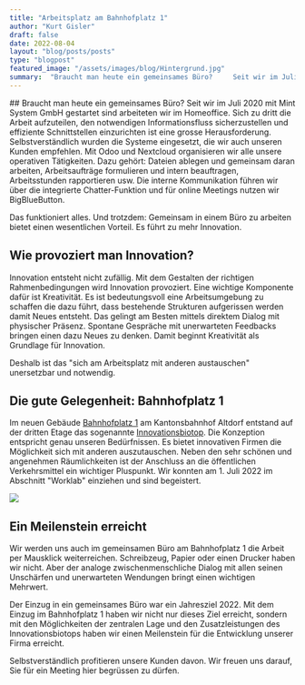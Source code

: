 ```yaml
---
title: "Arbeitsplatz am Bahnhofplatz 1"
author: "Kurt Gisler"
draft: false
date: 2022-08-04
layout: "blog/posts/posts"
type: "blogpost"
featured_image: "/assets/images/blog/Hintergrund.jpg"
summary:  "Braucht man heute ein gemeinsames Büro?     Seit wir im Juli 2020 mit Mint System GmbH gestartet sind arbeiteten wir im Homeoffice. Sich zu dritt die Arbeit aufzuteilen, den notwendigen Informationsfl..."
---
```

## Braucht man heute ein gemeinsames Büro?
Seit wir im Juli 2020 mit Mint System GmbH gestartet sind arbeiteten wir im Homeoffice. Sich zu dritt die Arbeit aufzuteilen, den notwendigen Informationsfluss sicherzustellen und effiziente Schnittstellen einzurichten ist eine grosse Herausforderung. Selbstverständlich wurden die Systeme eingesetzt, die wir auch unseren Kunden empfehlen. Mit Odoo und Nextcloud organisieren wir alle unsere operativen Tätigkeiten. Dazu gehört: Dateien ablegen und gemeinsam daran arbeiten, Arbeitsaufträge formulieren und intern beauftragen, Arbeitsstunden rapportieren usw. Die interne Kommunikation führen wir über die integrierte Chatter-Funktion und für online Meetings nutzen wir BigBlueButton.

Das funktioniert alles. Und trotzdem: Gemeinsam in einem Büro zu arbeiten bietet einen wesentlichen Vorteil. Es führt zu mehr Innovation.


## Wie provoziert man Innovation?

Innovation entsteht nicht zufällig. Mit dem Gestalten der richtigen Rahmenbedingungen wird Innovation provoziert. Eine wichtige Komponente dafür ist Kreativität. Es ist bedeutungsvoll eine Arbeitsumgebung zu schaffen die dazu führt, dass bestehende Strukturen aufgerissen werden damit Neues entsteht. Das gelingt am Besten mittels direktem Dialog mit physischer Präsenz. Spontane Gespräche mit unerwarteten Feedbacks bringen einen dazu Neues zu denken. Damit beginnt Kreativität als Grundlage für Innovation.

Deshalb ist das "sich am Arbeitsplatz mit anderen austauschen" unersetzbar und notwendig.


## Die gute Gelegenheit: Bahnhofplatz 1

Im neuen Gebäude [Bahnhofplatz 1](https://bahnhofplatz-1.ch/) am Kantonsbahnhof Altdorf entstand auf der dritten Etage das sogenannte [Innovationsbiotop](https://ibt-uri.ch/). Die Konzeption entspricht genau unseren Bedürfnissen. Es bietet innovativen Firmen die Möglichkeit sich mit anderen auszutauschen. Neben den sehr schönen und angenehmen Räumlichkeiten ist der Anschluss an die öffentlichen Verkehrsmittel ein wichtiger Pluspunkt. Wir konnten am 1. Juli 2022 im Abschnitt "Worklab" einziehen und sind begeistert.


![](/assets/images/blog/IMG_2478.jpeg)


## Ein Meilenstein erreicht

Wir werden uns auch im gemeinsamen Büro am Bahnhofplatz 1 die Arbeit per Mausklick weiterreichen. Schreibzeug, Papier oder einen Drucker haben wir nicht. Aber der analoge zwischenmenschliche Dialog mit allen seinen Unschärfen und unerwarteten Wendungen bringt einen wichtigen Mehrwert.

Der Einzug in ein gemeinsames Büro war ein Jahresziel 2022. Mit dem Einzug im Bahnhofplatz 1 haben wir nicht nur dieses Ziel erreicht, sondern mit den Möglichkeiten der zentralen Lage und den Zusatzleistungen des Innovationsbiotops haben wir einen Meilenstein für die Entwicklung unserer Firma erreicht.

Selbstverständlich profitieren unsere Kunden davon. Wir freuen uns darauf, Sie für ein Meeting hier begrüssen zu dürfen.